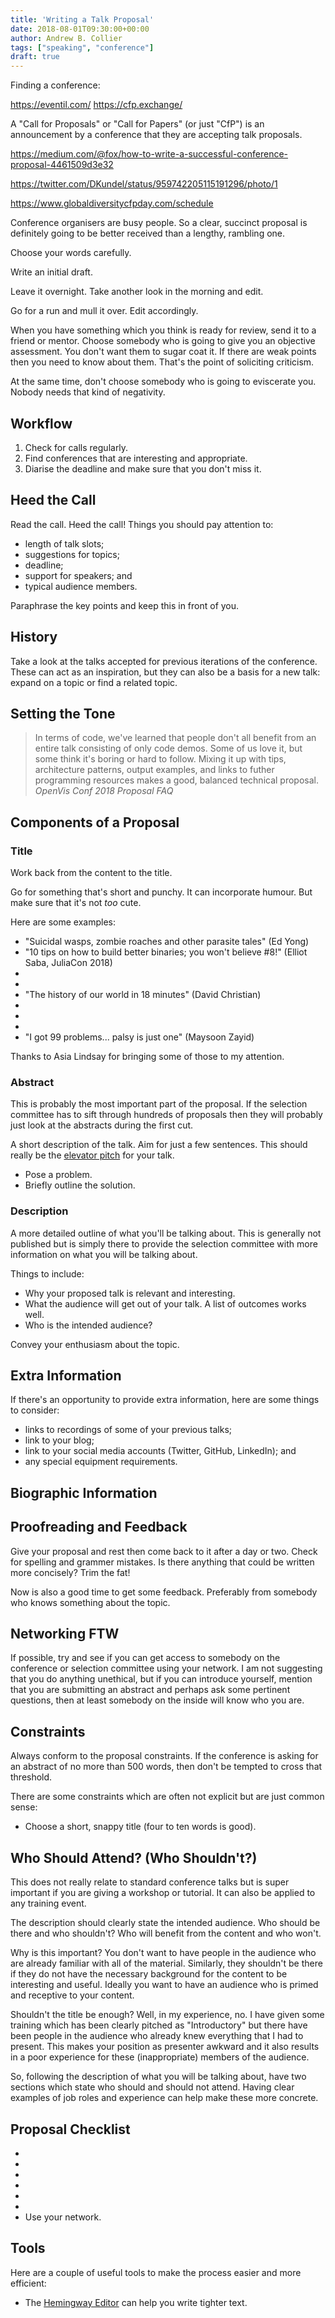 ```yaml
---
title: 'Writing a Talk Proposal'
date: 2018-08-01T09:30:00+00:00
author: Andrew B. Collier
tags: ["speaking", "conference"]
draft: true
---
```


Finding a conference:

https://eventil.com/
https://cfp.exchange/


A "Call for Proposals" or "Call for Papers" (or just "CfP") is an announcement by a conference that they are accepting talk proposals.

https://medium.com/@fox/how-to-write-a-successful-conference-proposal-4461509d3e32

https://twitter.com/DKundel/status/959742205115191296/photo/1

https://www.globaldiversitycfpday.com/schedule

Conference organisers are busy people. So a clear, succinct proposal is definitely going to be better received than a lengthy, rambling one.

Choose your words carefully.

Write an initial draft.

Leave it overnight. Take another look in the morning and edit.

Go for a run and mull it over. Edit accordingly.

When you have something which you think is ready for review, send it to a friend or mentor. Choose somebody who is going to give you an objective assessment. You don't want them to sugar coat it. If there are weak points then you need to know about them. That's the point of soliciting criticism.

At the same time, don't choose somebody who is going to eviscerate you. Nobody needs that kind of negativity.

## Workflow

1. Check for calls regularly.
2. Find conferences that are interesting and appropriate.
3. Diarise the deadline and make sure that you don't miss it.

## Heed the Call

Read the call. Heed the call! Things you should pay attention to:

- length of talk slots;
- suggestions for topics;
- deadline;
- support for speakers; and
- typical audience members.

Paraphrase the key points and keep this in front of you.

## History

Take a look at the talks accepted for previous iterations of the conference. These can act as an inspiration, but they can also be a basis for a new talk: expand on a topic or find a related topic.

## Setting the Tone

<blockquote>
	In terms of code, we've learned that people don't all benefit from an entire talk consisting of only code demos. Some of us love it, but some think it's boring or hard to follow. Mixing it up with tips, architecture patterns, output examples, and links to futher programming resources makes a good, balanced technical proposal.
	<cite>OpenVis Conf 2018 Proposal FAQ</cite>
</blockquote>

## Components of a Proposal

### Title

Work back from the content to the title.

Go for something that's short and punchy. It can incorporate humour. But make sure that it's not *too* cute.

Here are some examples:

- "Suicidal wasps, zombie roaches and other parasite tales" (Ed Yong)
- "10 tips on how to build better binaries; you won't believe #8!" (Elliot Saba, JuliaCon 2018)
- 
- 
- "The history of our world in 18 minutes" (David Christian)
- 
- 
- 
- "I got 99 problems... palsy is just one" (Maysoon Zayid)

Thanks to Asia Lindsay for bringing some of those to my attention.

### Abstract

This is probably the most important part of the proposal. If the selection committee has to sift through hundreds of proposals then they will probably just look at the abstracts during the first cut.

A short description of the talk. Aim for just a few sentences. This should really be the [elevator pitch](https://en.wikipedia.org/wiki/Elevator_pitch) for your talk.

- Pose a problem.
- Briefly outline the solution.

### Description

A more detailed outline of what you'll be talking about. This is generally not published but is simply there to provide the selection committee with more information on what you will be talking about.

Things to include:

- Why your proposed talk is relevant and interesting.
- What the audience will get out of your talk. A list of outcomes works well.
- Who is the intended audience?

Convey your enthusiasm about the topic.

## Extra Information

If there's an opportunity to provide extra information, here are some things to consider:

- links to recordings of some of your previous talks;
- link to your blog;
- link to your social media accounts (Twitter, GitHub, LinkedIn); and
- any special equipment requirements.

## Biographic Information

## Proofreading and Feedback

Give your proposal and rest then come back to it after a day or two. Check for spelling and grammer mistakes. Is there anything that could be written more concisely? Trim the fat!

Now is also a good time to get some feedback. Preferably from somebody who knows something about the topic.

## Networking FTW

If possible, try and see if you can get access to somebody on the conference or selection committee using your network. I am not suggesting that you do anything unethical, but if you can introduce yourself, mention that you are submitting an abstract and perhaps ask some pertinent questions, then at least somebody on the inside will know who you are.

## Constraints

Always conform to the proposal constraints. If the conference is asking for an abstract of no more than 500 words, then don't be tempted to cross that threshold.

There are some constraints which are often not explicit but are just common sense:

- Choose a short, snappy title (four to ten words is good).

## Who Should Attend? (Who Shouldn't?)

This does not really relate to standard conference talks but is super important if you are giving a workshop or tutorial. It can also be applied to any training event.

The description should clearly state the intended audience. Who should be there and who shouldn't? Who will benefit from the content and who won't.

Why is this important? You don't want to have people in the audience who are already familiar with all of the material. Similarly, they shouldn't be there if they do not have the necessary background for the content to be interesting and useful. Ideally you want to have an audience who is primed and receptive to your content.

Shouldn't the title be enough? Well, in my experience, no. I have given some training which has been clearly pitched as "Introductory" but there have been people in the audience who already knew everything that I had to present. This makes your position as presenter awkward and it also results in a poor experience for these (inappropriate) members of the audience.

So, following the description of what you will be talking about, have two sections which state who should and should not attend. Having clear examples of job roles and experience can help make these more concrete.

## Proposal Checklist

- 
- 
- 
- 
- 
- 
- Use your network.

## Tools

Here are a couple of useful tools to make the process easier and more efficient:

- The [Hemingway Editor](http://www.hemingwayapp.com/) can help you write tighter text.
